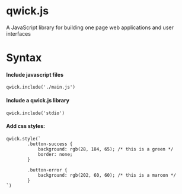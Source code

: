 # qwick.js
A JavaScript library for building one page web applications and user interfaces
# Syntax
#### Include javascript files
```qwick.include('./main.js')```
#### Include a qwick.js library
```qwick.include('stdio')```
#### Add css styles:
```
qwick.style(`
        .button-success {
            background: rgb(28, 184, 65); /* this is a green */
            border: none;
        }

        .button-error {
            background: rgb(202, 60, 60); /* this is a maroon */
        }
`)
```
